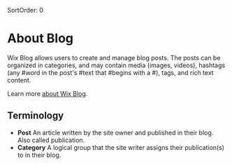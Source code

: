 SortOrder: 0
# About Blog

Wix Blog allows users to create and manage blog posts. The posts can be organized in categories, and may contain media (images, videos),
hashtags (any #word in the post's #text that #begins with a #), tags, and rich text content.

Learn more [about Wix Blog](https://support.wix.com/en/article/wix-blog-about-the-wix-blog).

## Terminology

- **Post**
  An article written by the site owner and published in their blog. Also called publication.
- **Category**
  A logical group that the site writer assigns their publication(s) to in their blog.
